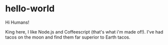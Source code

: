 # hello-world

Hi Humans!

King here, I like Node.js and Coffeescript (that's what i'm made of!).
I've had tacos on the moon and find them far superior to Earth tacos.
